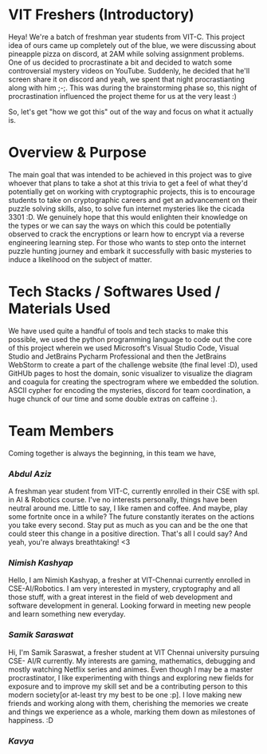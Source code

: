 # VIT Freshers (Introductory)
Heya! We're a batch of freshman year students from VIT-C. This project idea of ours came up completely out of the blue, we were discussing about pineapple pizza on discord, at 2AM while solving assignment problems. One of us decided to procrastinate a bit and decided to watch some controversial mystery videos on YouTube. Suddenly, he decided that he'll screen share it on discord and yeah, we spent that night procrastianting along with him ;-;. This was during the brainstorming phase so, this night of procrastination influenced the project theme for us at the very least :) 

So, let's get "how we got this" out of the way and focus on what it actually is.

# Overview & Purpose
The main goal that was intended to be achieved in this project was to give whoever that plans to take a shot at this trivia to get a feel of what they'd potentially get on working with cryptographic projects, this is to encourage students to take on cryptographic careers and get an advancement on their puzzle solving skills, also, to solve fun internet mysteries like the cicada 3301 :D. We genuinely hope that this would enlighten their knowledge on the types or we can say the ways on which this could be potentially observed to crack the encryptions or learn how to encrypt via a reverse engineering learning step. For those who wants to step onto the internet puzzle hunting journey and embark it successfully with basic mysteries to induce a likelihood on the subject of matter.

# Tech Stacks / Softwares Used / Materials Used
We have used quite a handful of tools and tech stacks to make this possible, we used the python programming language to code out the core of this project wherein we used Microsoft's Visual Studio Code, Visual Studio and JetBrains Pycharm Professional and then the JetBrains WebStorm to create a part of the challenge website (the final level :D), used GitHUb pages to host the domain, sonic visualizer to visualize the diagram and coagula for creating the spectrogram where we embedded the solution. ASCII cypher for encoding the mysteries, discord for team coordination, a huge chunck of our time and some double extras on caffeine :).

# Team Members
Coming together is always the beginning, in this team we have,
### _Abdul Aziz_
A freshman year student from VIT-C, currently enrolled in their CSE with spl. in AI & Robotics course. I've no interests personally, things have been neutral around me. Little to say, I like ramen and coffee. And maybe, play some fortnite once in a while? The future constantly iterates on the actions you take every second. Stay put as much as you can and be the one that could steer this change in a positive direction. That's all I could say? And yeah, you're always breathtaking! <3

### _Nimish Kashyap_
Hello, I am Nimish Kashyap, a fresher at VIT-Chennai currently enrolled in CSE-AI/Robotics. I am very interested in mystery, cryptography and all those stuff, with a great interest in the field of web development and software development in general. Looking forward in meeting new people and learn something new everyday.

### _Samik Saraswat_
Hi, I'm Samik Saraswat, a fresher student at VIT Chennai university pursuing CSE- AI/R currently. My interests are gaming, mathematics, debugging and mostly watching Netflix series and animes. Even though I may be a master procrastinator, I like experimenting with things and exploring new fields for exposure and to improve my skill set and be a contributing person to this modern society[or at-least try my best to be one :p]. I love making new friends and working along with them, cherishing the memories we create and things we experience as a whole, marking them down as milestones of happiness. :D

### _Kavya_
